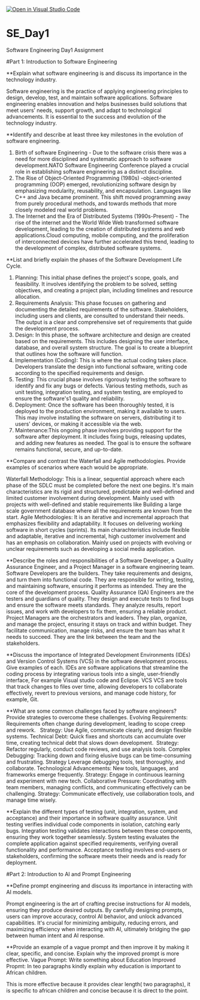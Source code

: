 [![Open in Visual Studio Code](https://classroom.github.com/assets/open-in-vscode-2e0aaae1b6195c2367325f4f02e2d04e9abb55f0b24a779b69b11b9e10269abc.svg)](https://classroom.github.com/online_ide?assignment_repo_id=18362649&assignment_repo_type=AssignmentRepo)
# SE_Day1
Software Engineering Day1 Assignment

#Part 1: Introduction to Software Engineering

**Explain what software engineering is and discuss its importance in the technology industry.

Software engineering is the practice of applying engineering principles to design, develop, test, and maintain software applications. Software engineering enables innovation and helps businesses build solutions that meet users’ needs, support growth, and adapt to technological advancements. It is essential to the success and evolution of the technology industry.

**Identify and describe at least three key milestones in the evolution of software engineering.

1. Birth of software Engineering - Due to the software crisis there was a need for more disciplined and systematic approach to software development.NATO Software Engineering Conference played a crucial role in establishing software engineering as a distinct discipline.
2. The Rise of Object-Oriented Programming (1980s) -object-oriented programming (OOP) emerged, revolutionizing software design by emphasizing modularity, reusability, and encapsulation. Languages like C++ and Java became prominent. This shift moved programming away from purely procedural methods, and towards methods that more closely modeled real world problems.
3. The Internet and the Era of Distributed Systems (1990s-Present) - The rise of the internet and the World Wide Web transformed software development, leading to the creation of distributed systems and web applications.Cloud computing, mobile computing, and the proliferation of interconnected devices have further accelerated this trend, leading to the development of complex, distributed software systems.

**List and briefly explain the phases of the Software Development Life Cycle.
1. Planning: This initial phase defines the project's scope, goals, and feasibility. It involves identifying the problem to be solved, setting objectives, and creating a project plan, including timelines and resource allocation.
2. Requirements Analysis: This phase focuses on gathering and documenting the detailed requirements of the software. Stakeholders, including users and clients, are consulted to understand their needs. The output is a clear and comprehensive set of requirements that guide the development process.
3. Design: In this phase, the software architecture and design are created based on the requirements. This includes designing the user interface, database, and overall system structure. The goal is to create a blueprint that outlines how the software will function.
4. Implementation (Coding): This is where the actual coding takes place. Developers translate the design into functional software, writing code according to the specified requirements and design.
5. Testing: This crucial phase involves rigorously testing the software to identify and fix any bugs or defects. Various testing methods, such as unit testing, integration testing, and system testing, are employed to ensure the software's1 quality and reliability.
6. Deployment: Once the software has been thoroughly tested, it is deployed to the production environment, making it available to users. This may involve installing the software on servers, distributing it to users' devices, or making it accessible via the web.
7. Maintenance:This ongoing phase involves providing support for the software after deployment. It includes fixing bugs, releasing updates, and adding new features as needed. The goal is to ensure the software remains functional, secure, and up-to-date.

**Compare and contrast the Waterfall and Agile methodologies. Provide examples of scenarios where each would be appropriate.

Waterfall Methodology: This is a linear, sequential approach where each phase of the SDLC must be completed before the next one begins. It's main characteristics are its rigid and structured, predictable and well-defined and limited customer involvement during development. Mainly used with projects with well-defined and stable requirements like Building a large scale government database where all the requirements are known from the start.
Agile Methodologies: It is an iterative and incremental approach that emphasizes flexibility and adaptability. It focuses on delivering working software in short cycles (sprints). Its main charachteristics include flexible and adaptable, iterative and incremental, high customer involvement and has an emphasis on collaboration. Mainly used on projects with evolving or unclear requirements such as developing a social media application.

**Describe the roles and responsibilities of a Software Developer, a Quality Assurance Engineer, and a Project Manager in a software engineering team.
Software Developers are the builders. They take requirements and designs, and turn them into functional code. They are responsible for writing, testing, and maintaining software, ensuring it performs as intended. They are the core of the development process.
Quality Assurance (QA) Engineers are the testers and guardians of quality. They design and execute tests to find bugs and ensure the software meets standards. They analyze results, report issues, and work with developers to fix them, ensuring a reliable product.
Project Managers are the orchestrators and leaders. They plan, organize, and manage the project, ensuring it stays on track and within budget. They facilitate communication, manage risks, and ensure the team has what it needs to succeed. They are the link between the team and the stakeholders.

**Discuss the importance of Integrated Development Environments (IDEs) and Version Control Systems (VCS) in the software development process. Give examples of each.
IDEs are software applications that streamline the coding process by integrating various tools into a single, user-friendly interface, For example Visual studio code and Eclipse. VCS VCS are tools that track changes to files over time, allowing developers to collaborate effectively, revert to previous versions, and manage code history, for example, Git.

**What are some common challenges faced by software engineers? Provide strategies to overcome these challenges.
Evolving Requirements:  Requirements often change during development, leading to scope creep and rework.   Strategy: Use Agile, communicate clearly, and design flexible systems.
Technical Debt: Quick fixes and shortcuts can accumulate over time, creating technical debt that slows down development.  Strategy: Refactor regularly, conduct code reviews, and use analysis tools.
Complex Debugging: Tracking down and fixing elusive bugs can be time-consuming and frustrating. Strategy Leverage debugging tools, test thoroughly, and collaborate.
Technological Advancements: New tools, languages, and frameworks emerge frequently. Strategy: Engage in continuous learning and experiment with new tech.
Collaborative Pressure: Coordinating with team members, managing conflicts, and communicating effectively can be challenging. Strategy: Communicate effectively, use collaboration tools, and manage time wisely.

**Explain the different types of testing (unit, integration, system, and acceptance) and their importance in software quality assurance.
Unit testing verifies individual code components in isolation, catching early bugs. 
Integration testing validates interactions between these components, ensuring they work together seamlessly.
System testing evaluates the complete application against specified requirements, verifying overall functionality and performance. 
Acceptance testing involves end-users or stakeholders, confirming the software meets their needs and is ready for deployment.

#Part 2: Introduction to AI and Prompt Engineering


**Define prompt engineering and discuss its importance in interacting with AI models.

Prompt engineering is the art of crafting precise instructions for AI models, ensuring they produce desired outputs. By carefully designing prompts, users can improve accuracy, control AI behavior, and unlock advanced capabilities. It's crucial for minimizing ambiguity, reducing errors, and maximizing efficiency when interacting with AI, ultimately bridging the gap between human intent and AI response.

**Provide an example of a vague prompt and then improve it by making it clear, specific, and concise. Explain why the improved prompt is more effective.
Vague Prompt: Write something about Education
Improved Propmt: In teo paragraphs kindly explain why education is important to African children.

This is more effective because it provides clear length( two paragraphs), it is specific to african children and concise because it is direct to the point.

